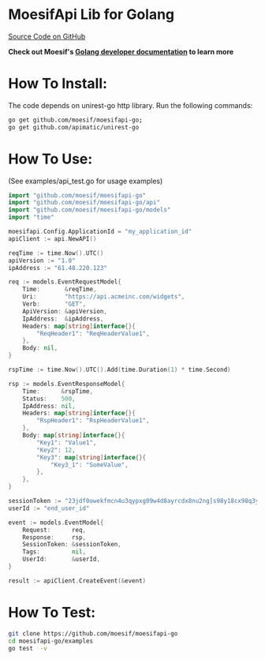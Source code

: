 MoesifApi Lib for Golang
========================

[Source Code on GitHub](https://github.com/moesif/moesifapi-go)

__Check out Moesif's
[Golang developer documentation](https://www.moesif.com/developer-documentation) to learn more__

How To Install:
===============
The code depends on unirest-go http library. Run the following commands:

```bash
go get github.com/moesif/moesifapi-go;
go get github.com/apimatic/unirest-go
```

How To Use:
===========

(See examples/api_test.go for usage examples)

```go
import "github.com/moesif/moesifapi-go"
import "github.com/moesif/moesifapi-go/api"
import "github.com/moesif/moesifapi-go/models"
import "time"

moesifapi.Config.ApplicationId = "my_application_id"
apiClient := api.NewAPI()

reqTime := time.Now().UTC()
apiVersion := "1.0"
ipAddress := "61.48.220.123"

req := models.EventRequestModel{
	Time:       &reqTime,
	Uri:        "https://api.acmeinc.com/widgets",
	Verb:       "GET",
	ApiVersion: &apiVersion,
	IpAddress:  &ipAddress,
	Headers: map[string]interface{}{
		"ReqHeader1": "ReqHeaderValue1",
	},
	Body: nil,
}

rspTime := time.Now().UTC().Add(time.Duration(1) * time.Second)

rsp := models.EventResponseModel{
	Time:      &rspTime,
	Status:    500,
	IpAddress: nil,
	Headers: map[string]interface{}{
		"RspHeader1": "RspHeaderValue1",
	},
	Body: map[string]interface{}{
		"Key1": "Value1",
		"Key2": 12,
		"Key3": map[string]interface{}{
			"Key3_1": "SomeValue",
		},
	},
}

sessionToken := "23jdf0owekfmcn4u3qypxg09w4d8ayrcdx8nu2ng]s98y18cx98q3yhwmnhcfx43f"
userId := "end_user_id"

event := models.EventModel{
	Request:      req,
	Response:     rsp,
	SessionToken: &sessionToken,
	Tags:         nil,
	UserId:       &userId,
}

result := apiClient.CreateEvent(&event)

```

How To Test:
============
```bash
git clone https://github.com/moesif/moesifapi-go
cd moesifapi-go/examples
go test  -v
```
